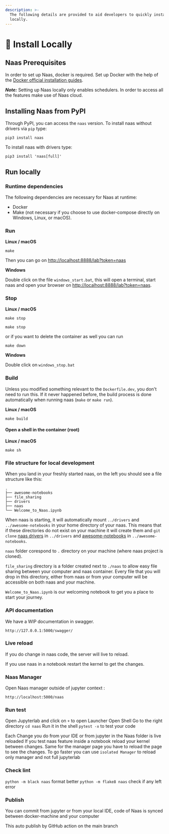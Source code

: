```yaml
---
description: >-
  The following details are provided to aid developers to quickly install naas
  locally.
---
```


# 🐳 Install Locally

## Naas Prerequisites

In order to set up Naas, docker is required. Set up Docker with the help of the [Docker official installation guides](https://docs.docker.com/engine/install/).

_**Note:**_ Setting up Naas locally only enables schedulers. In order to access all the features make use of Naas cloud.

## Installing Naas from PyPI

Through PyPI, you can access the `naas` version. To install naas without drivers via `pip` type:

`pip3 install naas`

To install naas with drivers type:

`pip3 install 'naas[full]'`

## Run locally

### **Runtime dependencies**

The following dependencies are necessary for Naas at runtime:

* Docker
* Make (not necessary if you choose to use docker-compose directly on Windows, Linux, or macOS).

### Run

**Linux / macOS**

```
make
```

Then you can go on [http://localhost:8888/lab?token=naas](http://localhost:8888/lab?token=naas)

**Windows**

Double click on the file `windows_start.bat`, this will open a terminal, start naas and open your browser on [http://localhost:8888/lab?token=naas](http://localhost:8888/lab?token=naas).

### Stop

**Linux / macOS**

`make stop`

```
make stop
```

or if you want to delete the container as well you can run

```
make down
```

**Windows**

Double click on `windows_stop.bat`

### Build

Unless you modified something relevant to the `Dockerfile.dev`, you don't need to run this. If it never happened before, the build process is done automatically when running naas (`make` or `make run`).

**Linux / macOS**

```
make build
```

#### Open a shell in the container (root)

**Linux / macOS**

```
make sh
```

### File structure for local development

When you land in your freshly started naas, on the left you should see a file structure like this:

```markup
.
├── awesome-notebooks
├── file_sharing
├── drivers
├── naas
└── Welcome_to_Naas.ipynb
```

When naas is starting, it will automatically mount `../drivers` and `../awesome-notebooks` in your home directory of your naas. This means that if these directories do not exist on your machine it will create them and `git clone` [naas drivers](https://github.com/jupyter-naas/drivers) in `../drivers` and [awesome-notebooks](https://github.com/jupyter-naas/awesome-notebooks) in `../awesome-notebooks`.

`naas` folder corespond to `.` directory on your machine (where naas project is cloned).

`file_sharing` directory is a folder created next to `./naas` to allow easy file sharing between your computer and naas container. Every file that you will drop in this directory, either from naas or from your computer will be accessible on both naas and your machine.

`Welcome_to_Naas.ipynb` is our welcoming notebook to get you a place to start your journey.

### API documentation

We have a WIP documentation in swagger.

`http://127.0.0.1:5000/swagger/`

### Live reload

If you do change in naas code, the server will live to reload.

If you use naas in a notebook restart the kernel to get the changes.

### Naas Manager

Open Naas manager outside of jupyter context :

`http://localhost:5000/naas`

### Run test

Open Jupyterlab and click on `+` to open Launcher Open Shell Go to the right directory `cd naas` Run it in the shell `pytest -x` to test your code

Each Change you do from your IDE or from jupyter in the Naas folder is live reloaded If you test naas feature inside a notebook reload your kernel between changes. Same for the manager page you have to reload the page to see the changes. To go faster you can use `isolated Manager` to reload only manager and not full jupyterlab

### Check lint

`python -m black naas` format better `python -m flake8 naas` check if any left error

### Publish

You can commit from jupyter or from your local IDE, code of Naas is synced between docker-machine and your computer

This auto publish by GitHub action on the main branch
